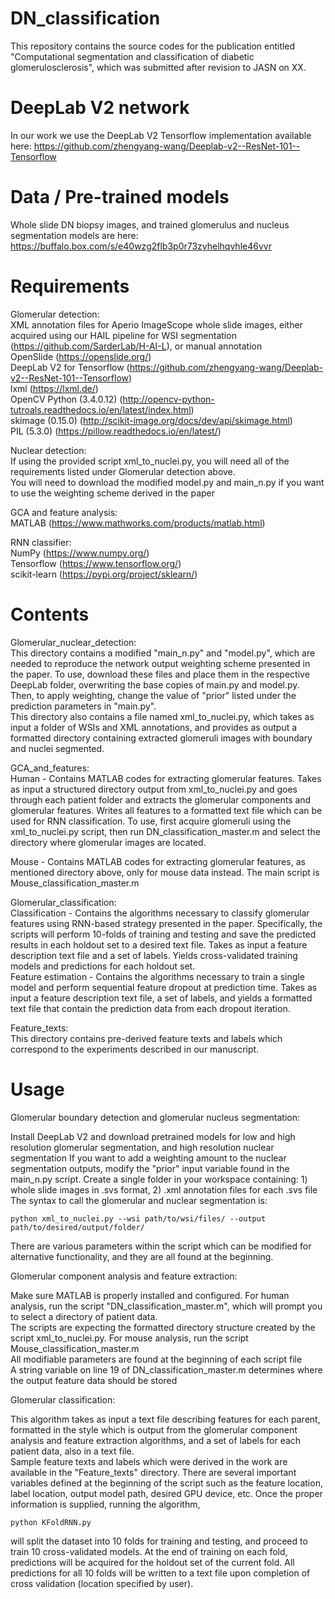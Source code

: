 # DN_classification

This repository contains the source codes for the publication entitled "Computational segmentation and classification of diabetic glomerulosclerosis", which was submitted after revision to JASN on XX. 

# DeepLab V2 network
In our work we use the DeepLab V2 Tensorflow implementation available here: https://github.com/zhengyang-wang/Deeplab-v2--ResNet-101--Tensorflow

# Data / Pre-trained models
Whole slide DN biopsy images, and trained glomerulus and nucleus segmentation models are here: https://buffalo.box.com/s/e40wzg2flb3p0r73zyhelhqvhle46vvr

# Requirements
Glomerular detection:  
XML annotation files for Aperio ImageScope whole slide images, either acquired using our HAIL pipeline for WSI segmentation (https://github.com/SarderLab/H-AI-L), or manual annotation  
OpenSlide (https://openslide.org/)  
DeepLab V2 for Tensorflow (https://github.com/zhengyang-wang/Deeplab-v2--ResNet-101--Tensorflow)  
lxml (https://lxml.de/)  
OpenCV Python (3.4.0.12) (http://opencv-python-tutroals.readthedocs.io/en/latest/index.html)  
skimage (0.15.0) (http://scikit-image.org/docs/dev/api/skimage.html)  
PIL (5.3.0) (https://pillow.readthedocs.io/en/latest/)  

Nuclear detection:  
If using the provided script xml_to_nuclei.py, you will need all of the requirements listed under Glomerular detection above.  
You will need to download the modified model.py and main_n.py if you want to use the weighting scheme derived in the paper  

GCA and feature analysis:  
MATLAB (https://www.mathworks.com/products/matlab.html)  

RNN classifier:  
NumPy (https://www.numpy.org/)  
Tensorflow (https://www.tensorflow.org/)  
scikit-learn (https://pypi.org/project/sklearn/)  

# Contents
Glomerular_nuclear_detection:  
This directory contains a modified "main_n.py" and "model.py", which are needed to reproduce the network output weighting scheme presented in the paper. To use, download these files and place them in the respective DeepLab folder, overwriting the base copies of main.py and model.py. Then, to apply weighting, change the value of "prior" listed under the prediction parameters in "main.py".  
This directory also contains a file named xml_to_nuclei.py, which takes as input a folder of WSIs and XML annotations, and provides as output a formatted directory containing extracted glomeruli images with boundary and nuclei segmented. 

GCA_and_features:  
Human - Contains MATLAB codes for extracting glomerular features. Takes as input a structured directory output from xml_to_nuclei.py and goes through each patient folder and extracts the glomerular components and glomerular features. Writes all features to a formatted text file which can be used for RNN classification. To use, first acquire glomeruli using the xml_to_nuclei.py script, then run DN_classification_master.m and select the directory where glomerular images are located. 

Mouse - Contains MATLAB codes for extracting glomerular features, as mentioned directory above, only for mouse data instead. The main script is Mouse_classification_master.m

Glomerular_classification:  
Classification - Contains the algorithms necessary to classify glomerular features using RNN-based strategy presented in the paper. Specifically, the scripts will perform 10-folds of training and testing and save the predicted results in each holdout set to a desired text file. Takes as input a feature description text file and a set of labels. Yields cross-validated training models and predictions for each holdout set.  
Feature estimation - Contains the algorithms necessary to train a single model and perform sequential feature dropout at prediction time. Takes as input a feature description text file, a set of labels, and yields a formatted text file that contain the prediction data from each dropout iteration. 

Feature_texts:  
This directory contains pre-derived feature texts and labels which correspond to the experiments described in our manuscript. 

# Usage
Glomerular boundary detection and glomerular nucleus segmentation:  

Install DeepLab V2 and download pretrained models for low and high resolution glomerular segmentation, and high resolution nuclear segmentation
If you want to add a weighting amount to the nuclear segmentation outputs, modify the "prior" input variable found in the main_n.py script.
Create a single folder in your workspace containing: 1) whole slide images in .svs format, 2) .xml annotation files for each .svs file
The syntax to call the glomerular and nuclear segmentation is:
    
    python xml_to_nuclei.py --wsi path/to/wsi/files/ --output path/to/desired/output/folder/
    
There are various parameters within the script which can be modified for alternative functionality, and they are all found at the beginning. 
    
    
Glomerular component analysis and feature extraction:  

Make sure MATLAB is properly installed and configured. For human analysis, run the script "DN_classification_master.m", which will prompt you to select a directory of patient data.  
The scripts are expecting the formatted directory structure created by the script xml_to_nuclei.py. For mouse analysis, run the script Mouse_classification_master.m  
All modifiable parameters are found at the beginning of each script file  
A string variable on line 19 of DN_classification_master.m determines where the output feature data should be stored  
    
Glomerular classification:

This algorithm takes as input a text file describing features for each parent, formatted in the style which is output from the glomerular component analysis and feature extraction algorithms, and a set of labels for each patient data, also in a text file.  
Sample feature texts and labels which were derived in the work are available in the "Feature_texts" directory. 
There are several important variables defined at the beginning of the script such as the feature location, label location, output model path, desired GPU device, etc. 
Once the proper information is supplied, running the algorithm,
    
    python KFoldRNN.py
    
will split the dataset into 10 folds for training and testing, and proceed to train 10 cross-validated models. 
At the end of training on each fold, predictions will be acquired for the holdout set of the current fold. All predictions for all 10 folds will be written to a text file upon completion of cross validation (location specified by user).
